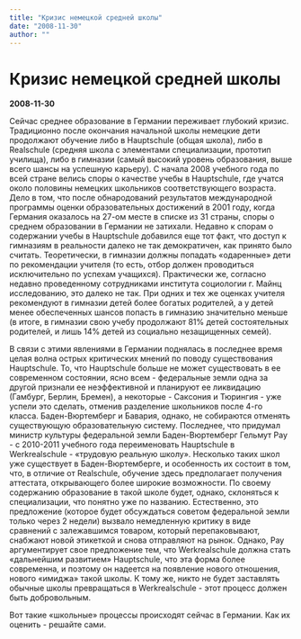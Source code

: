 ```yaml
---
title: "Кризис немецкой средней школы"
date: "2008-11-30"
author: ""
---
```


# Кризис немецкой средней школы

**2008-11-30** 

Сейчас среднее образование в Германии переживает глубокий кризис. Традиционно после окончания начальной школы немецкие дети продолжают обучение либо в Hauptschule (общая школа), либо в Realschule (средняя школа с элементами специализации, прототип училища), либо в гимназии (самый высокий уровень образования, выше всего шансы на успешную карьеру). С начала 2008 учебного года по всей стране велись споры о качестве учебы в Hauptschule, где учатся около половины немецких школьников соответствующего возраста. Дело в том, что после обнародований результатов международной программы оценки образовательных достижений в 2001 году, когда Германия оказалось на 27-ом месте в списке из 31 страны, споры о среднем образовании в Германии не затихали. Недавно к спорам о содержании учебы в Hauptschule добавился еще тот факт, что доступ к гимназиям в реальности далеко не так демократичен, как принято было считать. Теоретически, в гимназии должны попадать «одаренные» дети по рекомендации учителя (то есть, отбор должен проводиться исключительно по успехам учащихся). Практически же, согласно недавно проведенному сотрудниками института социологии г. Майнц исследованию, это далеко не так. При одних и тех же оценках учителя рекомендуют в гимназии детей более богатых родителей, а у детей менее обеспеченных шансов попасть в гимназию значительно меньше (в итоге, в гимназии свою учебу продолжают 81% детей состоятельных родителей, и лишь 14% детей из социально незащищенных семей).

В связи с этими явлениями в Германии поднялась в последнее время целая волна острых критических мнений по поводу существования Hauptschule. То, что Hauptschule больше не может существовать в ее современном состоянии, ясно всем - федеральные земли одна за другой признали ее неэффективной и планируют ее ликвидацию (Гамбург, Берлин, Бремен), а некоторые - Саксония и Тюрингия - уже успели это сделать, отменив разделение школьников после 4-го класса. Баден-Вюртемберг и Бавария, однако, не собираются отменять существующую образовательную систему. Последнее, что придумал министр культуры федеральной земли Баден-Вюртемберг  Гельмут Рау - c 2010-2011 учебного года переименовать Hauptschule в Werkrealschule - «трудовую реальную школу». Несколько таких школ уже существует в Баден-Вюртемберге, и особенность их состоит в том, что, в отличие от Realschule, обучение здесь предполагает получения аттестата, открывающего более широкие возможности. По своему содержанию образование в такой школе будет, однако, склоняться к специализации, что понятно уже по названию. Естественно, это предложение (которое будет обсуждаться советом федеральной земли только через 2 недели) вызвало немедленную критику в виде сравнений с залежавшимся товаром, который перепаковывают, снабжают новой этикеткой и снова отправляют на рынок. Однако, Рау аргументирует свое предложение тем, что Werkrealschule должна стать «дальнейшим развитием» Hauptschule, что эта форма более современна, и поэтому он надеется на появление нового отношения, нового «имиджа» такой школы. К тому же, никто не будет заставлять обычные школы превращаться в Werkrealschule - этот процесс должен быть добровольным.

Вот такие «школьные» процессы происходят сейчас в Германии. Как их оценить - решайте сами.